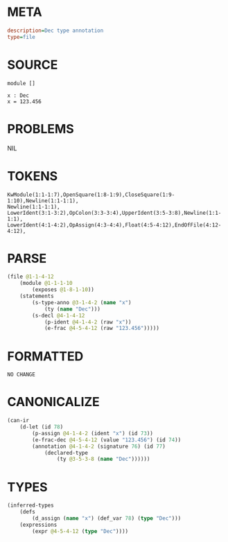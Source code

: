 # META
~~~ini
description=Dec type annotation
type=file
~~~
# SOURCE
~~~roc
module []

x : Dec
x = 123.456
~~~
# PROBLEMS
NIL
# TOKENS
~~~zig
KwModule(1:1-1:7),OpenSquare(1:8-1:9),CloseSquare(1:9-1:10),Newline(1:1-1:1),
Newline(1:1-1:1),
LowerIdent(3:1-3:2),OpColon(3:3-3:4),UpperIdent(3:5-3:8),Newline(1:1-1:1),
LowerIdent(4:1-4:2),OpAssign(4:3-4:4),Float(4:5-4:12),EndOfFile(4:12-4:12),
~~~
# PARSE
~~~clojure
(file @1-1-4-12
	(module @1-1-1-10
		(exposes @1-8-1-10))
	(statements
		(s-type-anno @3-1-4-2 (name "x")
			(ty (name "Dec")))
		(s-decl @4-1-4-12
			(p-ident @4-1-4-2 (raw "x"))
			(e-frac @4-5-4-12 (raw "123.456")))))
~~~
# FORMATTED
~~~roc
NO CHANGE
~~~
# CANONICALIZE
~~~clojure
(can-ir
	(d-let (id 78)
		(p-assign @4-1-4-2 (ident "x") (id 73))
		(e-frac-dec @4-5-4-12 (value "123.456") (id 74))
		(annotation @4-1-4-2 (signature 76) (id 77)
			(declared-type
				(ty @3-5-3-8 (name "Dec"))))))
~~~
# TYPES
~~~clojure
(inferred-types
	(defs
		(d_assign (name "x") (def_var 78) (type "Dec")))
	(expressions
		(expr @4-5-4-12 (type "Dec"))))
~~~

